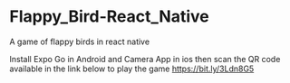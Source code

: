 # Flappy_Bird-React_Native

A game of flappy birds in react native

Install Expo Go in Android and Camera App in ios then scan the QR code available in the link below to play the game
https://bit.ly/3Ldn8G5
